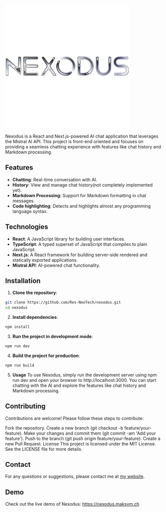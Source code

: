 <img src="public/nexodus.png" alt="Nexodus Logo" width="400" height="400">

Nexodus is a React and Next.js-powered AI chat application that leverages the Mistral AI API. This project is front-end oriented and focuses on providing a seamless chatting experience with features like chat history and Markdown processing.

## Features

- **Chatting**: Real-time conversation with AI.
- **History**: View and manage chat history(not completely implemented yet).
- **Markdown Processing**: Support for Markdown formatting in chat messages.
- **Code highlighting**: Detects and highlights almost any programming language syntax.

## Technologies

- **React**: A JavaScript library for building user interfaces.
- **TypeScript**: A typed superset of JavaScript that compiles to plain JavaScript.
- **Next.js**: A React framework for building server-side rendered and statically exported applications.
- **Mistral API**: AI-powered chat functionality.

## Installation

1. **Clone the repository**:
```bash
git clone https://github.com/Res-NeoTech/nexodus.git
cd nexodus
```
2. **Install dependencies**:
```bash
npm install
```
3. **Run the project in development mode**:
```bash
npm run dev
```
4. **Build the project for production**:
```bash
npm run build
```
5. **Usage**
To use Nexodus, simply run the development server using npm run dev and open your browser to http://localhost:3000. You can start chatting with the AI and explore the features like chat history and Markdown processing.

## Contributing
Contributions are welcome! Please follow these steps to contribute:

Fork the repository.
Create a new branch (git checkout -b feature/your-feature).
Make your changes and commit them (git commit -am 'Add your feature').
Push to the branch (git push origin feature/your-feature).
Create a new Pull Request.
License
This project is licensed under the MIT License. See the LICENSE file for more details.

## Contact
For any questions or suggestions, please contact me at [my website](https://maksym.ch/contact).

## Demo
Check out the live demo of Nexodus: https://nexodus.maksym.ch